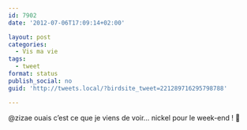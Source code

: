 ```yaml
---
id: 7902
date: '2012-07-06T17:09:14+02:00'

layout: post
categories:
  - Vis ma vie
tags:
  - tweet
format: status
publish_social: no
guid: 'http://tweets.local/?birdsite_tweet=221289716295798788'

---
```


@zizae ouais c’est ce que je viens de voir… nickel pour le week-end ! 🙁